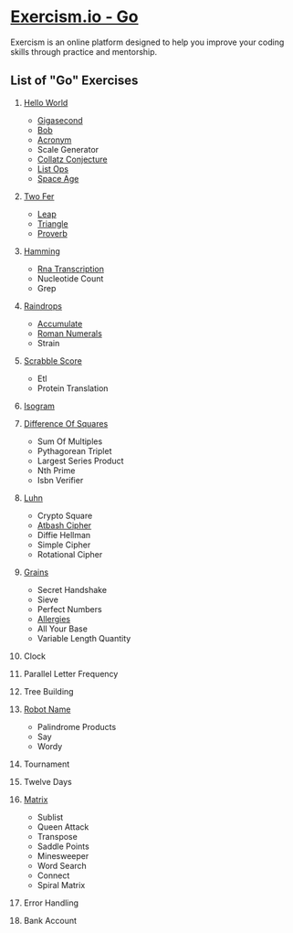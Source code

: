 # [Exercism.io - Go](https://exercism.io/tracks/go)

Exercism is an online platform designed to help you improve your coding skills through practice and mentorship.

## List of "Go" Exercises


1. [Hello World](hello-world)
	- [Gigasecond](gigasecond)
	- [Bob](bob)
	- [Acronym](acronym)
	- Scale Generator
	- [Collatz Conjecture](collatz-conjecture)
	- [List Ops](list-ops)
	- [Space Age](space-age)

1. [Two Fer](two-fer)
	- [Leap](leap)
	- [Triangle](triangle)
	- [Proverb](proverb)

1. [Hamming](hamming)
	- [Rna Transcription](rna-transcription)
	- Nucleotide Count
	- Grep

1. [Raindrops](raindrops)
	- [Accumulate](accumulate)
	- [Roman Numerals](roman-numerals)
	- Strain

1. [Scrabble Score](scrabble-score)
	- Etl
	- Protein Translation

1. [Isogram](isogram)

1. [Difference Of Squares](difference-of-squares)
	- Sum Of Multiples
	- Pythagorean Triplet
	- Largest Series Product
	- Nth Prime
	- Isbn Verifier

1. [Luhn](luhn)
	- Crypto Square
	- [Atbash Cipher](atbash-cipher)
	- Diffie Hellman
	- Simple Cipher
	- Rotational Cipher

1. [Grains](grains)
	- Secret Handshake
	- Sieve
	- Perfect Numbers
	- [Allergies](allergies)
	- All Your Base
	- Variable Length Quantity

1. Clock

1. Parallel Letter Frequency

1. Tree Building

1. [Robot Name](robot-name)
	- Palindrome Products
	- Say
	- Wordy

1. Tournament

1. Twelve Days

1. [Matrix](matrix)
	- Sublist
	- Queen Attack
	- Transpose
	- Saddle Points
	- Minesweeper
	- Word Search
	- Connect
	- Spiral Matrix

1. Error Handling

1. Bank Account

